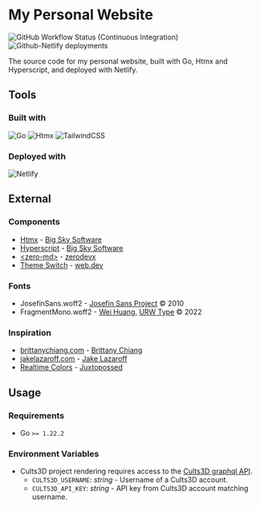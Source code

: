 # My Personal Website

![GitHub Workflow Status (Continuous Integration)][ci-badge]
![Github-Netlify deployments][cd-badge]

The source code for my personal website, built with Go, Htmx and Hyperscript, and deployed with Netlify.

## Tools

### Built with

![Go][go-badge]
![Htmx][htmx-badge]
![TailwindCSS][tailwind-badge]

### Deployed with

![Netlify][netlify-badge]

## External

### Components

-   [Htmx][htmx] - [Big Sky Software][big-sky-software]
-   [Hyperscript][hyperscript] - [Big Sky Software][big-sky-software]
-   [\<zero-md\>][zero-md] - [zerodevx][zerodevx]
-   [Theme Switch][theme-switch] - [web.dev][web-dev]

### Fonts

-   JosefinSans.woff2 - [Josefin Sans Project]() &copy; 2010
-   FragmentMono.woff2 - [Wei Huang][wei-huang], [URW Type][urw-type] &copy; 2022

### Inspiration

-   [brittanychiang.com][brittanychiang.com] - [Brittany Chiang][brittany-chiang]
-   [jakelazaroff.com][jakelazaroff.com] - [Jake Lazaroff][jake-lazaroff]
-   [Realtime Colors][realtime-colors] - [Juxtopossed][juxtopossed]

## Usage

### Requirements

-   Go `>= 1.22.2`

### Environment Variables

-   Cults3D project rendering requires access to the [Cults3D graphql API][cults-graphql].
    -   `CULTS3D_USERNAME`: _string_ - Username of a Cults3D account.
    -   `CULTS3D_API_KEY`: _string_ - API key from Cults3D account matching username.

[ci-badge]: https://img.shields.io/github/actions/workflow/status/NDoolan360/NDoolan360-Site/ci.yml?logo=github&logoColor=white&label=CI
[cd-badge]: https://img.shields.io/github/deployments/NDoolan360/NDoolan360-Site/production?logo=netlify&label=CD
[go-badge]: https://img.shields.io/badge/Go-00ADD8?logo=go&logoColor=FFF
[htmx-badge]: https://img.shields.io/badge/Htmx-333?logo=htmx&logoColor=FFF
[tailwind-badge]: https://img.shields.io/badge/Tailwind%20CSS-0f172a?logo=tailwindcss&logoColor=06B6D4
[netlify-badge]: https://img.shields.io/badge/Netlify-FFF?logo=netlify&logoColor=004846&link=https%3A%2F%2Fnetlify.com
[htmx]: https://github.com/bigskysoftware/htmx
[hyperscript]: https://github.com/bigskysoftware/_hyperscript
[big-sky-software]: https://github.com/bigskysoftware
[zero-md]: https://github.com/zerodevx/zero-md
[zerodevx]: https://github.com/zerodevx
[theme-switch]: https://web.dev/patterns/theming/theme-switch
[web-dev]: https://web.dev
[josefin-sans]: https://github.com/ThomasJockin/JosefinSansFont-master
[wei-huang]: https://weiweihuanghuang.github.io/
[urw-type]: https://www.urwtype.com
[brittanychiang.com]: https://brittanychiang.com
[brittany-chiang]: https://github.com/bchiang7
[jakelazaroff.com]: https://jakelazaroff.com
[jake-lazaroff]: https://github.com/jakelazaroff
[realtime-colors]: https://www.realtimecolors.com
[juxtopossed]: https://github.com/juxtopposed
[cults-graphql]: https://cults3d.com/en/pages/graphql
